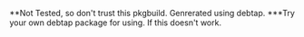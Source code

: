 **Not Tested, so don't trust this pkgbuild. Genrerated using debtap.
***Try your own debtap package for using. If this doesn't work.
